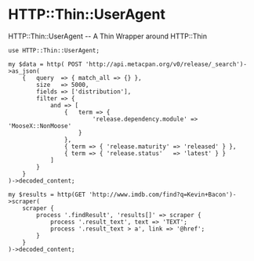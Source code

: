 HTTP::Thin::UserAgent
===================

HTTP::Thin::UserAgent --  A Thin Wrapper around HTTP::Thin

    use HTTP::Thin::UserAgent;

    my $data = http( POST 'http://api.metacpan.org/v0/release/_search')->as_json(
        {   query  => { match_all => {} },
            size   => 5000,
            fields => ['distribution'],
            filter => {
                and => [
                    {   term => {
                            'release.dependency.module' => 'MooseX::NonMoose'
                        }
                    },
                    { term => { 'release.maturity' => 'released' } },
                    { term => { 'release.status'   => 'latest' } }
                ]
            }
        }
    )->decoded_content;

    my $results = http(GET 'http://www.imdb.com/find?q=Kevin+Bacon')->scraper(
        scraper {
            process '.findResult', 'results[]' => scraper {
                process '.result_text', text => 'TEXT';
                process '.result_text > a', link => '@href';
            }
        }
    )->decoded_content;


